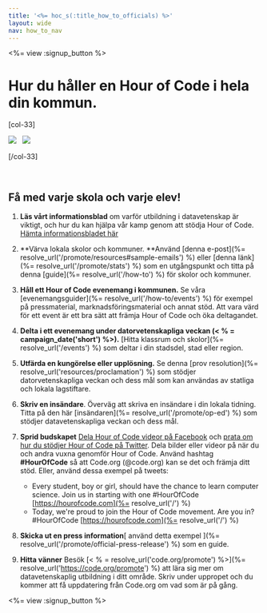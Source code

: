 ```yaml
---
title: '<%= hoc_s(:title_how_to_officials) %>'
layout: wide
nav: how_to_nav
---
```

<%= view :signup_button %>

# Hur du håller en Hour of Code i hela din kommun.

[col-33]

![](/images/fit-275/highlight-obama.png)&nbsp;&nbsp;&nbsp;![](/images/fit-246/dan.jpg)

[/col-33]

<p style="clear:both">&nbsp;</p>

## Få med varje skola och varje elev!

1. **Läs vårt informationsblad** om varför utbildning i datavetenskap är viktigt, och hur du kan hjälpa vår kamp genom att stödja Hour of Code. [Hämta informationsbladet här](/files/hoc-one-pager-public-officials-2016.pdf)

2. **Värva lokala skolor och kommuner. **Använd [denna e-post](%= resolve_url('/promote/resources#sample-emails') %) eller [denna länk](%= resolve_url('/promote/stats') %) som en utgångspunkt och titta på denna [guide](%= resolve_url('/how-to') %) för skolor och kommuner.

3. **Håll ett Hour of Code evenemang i kommunen.** Se våra [evenemangsguider](%= resolve_url('/how-to/events') %) för exempel på pressmaterial, marknadsföringsmaterial och annat stöd. Att vara värd för ett event är ett bra sätt att främja Hour of Code och öka deltagandet.

4. **Delta i ett evenemang under datorvetenskapliga veckan (< % = campaign_date('short') %>).** [Hitta klassrum och skolor](%= resolve_url('/events') %) som deltar i din stadsdel, stad eller region.

5. **Utfärda en kungörelse eller upplösning.** Se denna [prov resolution](%= resolve_url('resources/proclamation') %) som stödjer datorvetenskapliga veckan och dess mål som kan användas av statliga och lokala lagstiftare.

6. **Skriv en insändare**. Överväg att skriva en insändare i din lokala tidning. Titta på den här [insändaren](%= resolve_url('/promote/op-ed') %) som stödjer datavetenskapliga veckan och dess mål.

7. **Sprid budskapet** [Dela Hour of Code videor på Facebook](https://www.facebook.com/sharer/sharer.php?u=http%3A%2F%2Fhourofcode.com%2Fus) och [prata om hur du stödjer Hour of Code på Twitter](https://twitter.com/intent/tweet?url=http%3A%2F%2Fhourofcode.com&text=I%27m%20participating%20in%20this%20year%27s%20%23HourOfCode%2C%20are%20you%3F%20%40codeorg&original_referer=https%3A%2F%2Fwww.google.com%2Furl%3Fq%3Dhttps%253A%252F%252Ftwitter.com%252Fshare%253Fhashtags%253D%2526amp%253Brelated%253Dcodeorg%2526amp%253Btext%253DI%252527m%252Bparticipating%252Bin%252Bthis%252Byear%252527s%252B%252523HourOfCode%25252C%252Bare%252Byou%25253F%252B%252540codeorg%2526amp%253Burl%253Dhttp%25253A%25252F%25252Fhourofcode.com%26sa%3DD%26sntz%3D1%26usg%3DAFQjCNE1GLTUbKZfMlEh9Aj5w0iswz6PYQ&related=codeorg&hashtags=). Dela bilder eller videor på när du och andra vuxna genomför Hour of Code. Använd hashtag **#HourOfCode** så att Code.org (@code.org) kan se det och främja ditt stöd. Eller, använd dessa exempel på tweets:
    
    - Every student, boy or girl, should have the chance to learn computer science. Join us in starting with one #HourOfCode [https://hourofcode.com](%= resolve_url('/') %)
    - Today, we're proud to join the Hour of Code movement. Are you in? #HourOfCode [https://hourofcode.com](%= resolve_url('/') %)   
          
        

8. **Skicka ut en press information**[ använd detta exempel ](%= resolve_url('/promote/official-press-release') %) som en guide.

9. **Hitta vänner** Besök [< % = resolve_url('code.org/promote') %>](%= resolve_url('https://code.org/promote') %) att lära sig mer om datavetenskaplig utbildning i ditt område. Skriv under uppropet och du kommer att få uppdatering från Code.org om vad som är på gång.

<%= view :signup_button %>